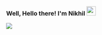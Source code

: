 ### Well, Hello there! I'm Nikhil <img src="https://media.giphy.com/media/hvRJCLFzcasrR4ia7z/giphy.gif" width="25px">

![](https://visitor-badge.glitch.me/badge?page_id=NikhilBartwal.NikhilBartwal)
